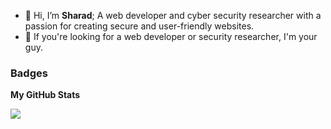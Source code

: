 - 👋 Hi, I’m <b>Sharad</b>; A web developer and cyber security researcher with a passion for creating secure and user-friendly websites.
- 👀 If you're looking for a web developer or security researcher, I'm your guy.

### Badges

<b>My GitHub Stats</b>

<a href="http://www.github.com/paponahmedsharad/"><img src="https://github-readme-streak-stats.herokuapp.com/?user=paponahmedsharad/&stroke=ffffff&background=181824&ring=0891b2&fire=0891b2&currStreakNum=ffffff&currStreakLabel=0891b2&sideNums=ffffff&sideLabels=ffffff&dates=ffffff&hide_border=true" /></a>
